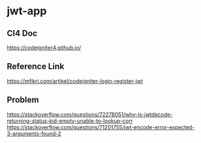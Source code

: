 # jwt-app

## CI4 Doc
https://codeigniter4.github.io/

## Reference Link
https://mfikri.com/artikel/codeigniter-login-register-jwt

## Problem
https://stackoverflow.com/questions/72278051/why-is-jwtdecode-returning-status-kid-empty-unable-to-lookup-corr
https://stackoverflow.com/questions/71201755/jwt-encode-error-expected-3-arguments-found-2